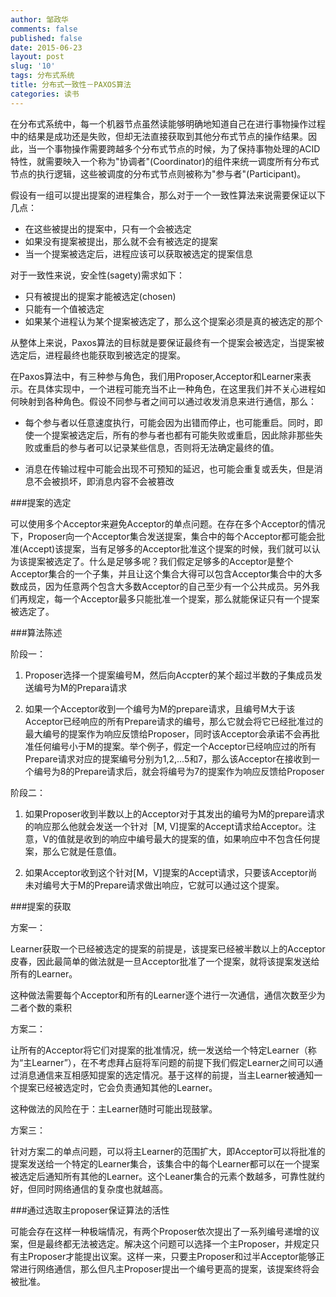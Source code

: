 ```yaml
---
author: 邹政华
comments: false
published: false
date: 2015-06-23
layout: post
slug: '10'
tags: 分布式系统
title: 分布式一致性－PAXOS算法
categories: 读书
---
```


在分布式系统中，每一个机器节点虽然读能够明确地知道自己在进行事物操作过程中的结果是成功还是失败，但却无法直接获取到其他分布式节点的操作结果。因此，当一个事物操作需要跨越多个分布式节点的时候，为了保持事物处理的ACID特性，就需要映入一个称为"协调者"(Coordinator)的组件来统一调度所有分布式节点的执行逻辑，这些被调度的分布式节点则被称为"参与者"(Participant)。

假设有一组可以提出提案的进程集合，那么对于一个一致性算法来说需要保证以下几点：

* 在这些被提出的提案中，只有一个会被选定
* 如果没有提案被提出，那么就不会有被选定的提案
* 当一个提案被选定后，进程应该可以获取被选定的提案信息

对于一致性来说，安全性(sagety)需求如下：

* 只有被提出的提案才能被选定(chosen)
* 只能有一个值被选定
* 如果某个进程认为某个提案被选定了，那么这个提案必须是真的被选定的那个

从整体上来说，Paxos算法的目标就是要保证最终有一个提案会被选定，当提案被选定后，进程最终也能获取到被选定的提案。

在Paxos算法中，有三种参与角色，我们用Proposer,Acceptor和Learner来表示。在具体实现中，一个进程可能充当不止一种角色，在这里我们并不关心进程如何映射到各种角色。假设不同参与者之间可以通过收发消息来进行通信，那么：

* 每个参与者以任意速度执行，可能会因为出错而停止，也可能重启。同时，即使一个提案被选定后，所有的参与者也都有可能失败或重启，因此除非那些失败或重启的参与者可以记录某些信息，否则将无法确定最终的值。

* 消息在传输过程中可能会出现不可预知的延迟，也可能会重复或丢失，但是消息不会被损坏，即消息内容不会被篡改

###提案的选定

可以使用多个Acceptor来避免Acceptor的单点问题。在存在多个Acceptor的情况下，Proposer向一个Acceptor集合发送提案，集合中的每个Acceptor都可能会批准(Accept)该提案，当有足够多的Acceptor批准这个提案的时候，我们就可以认为该提案被选定了。什么是足够多呢？我们假定足够多的Acceptor是整个Acceptor集合的一个子集，并且让这个集合大得可以包含Acceptor集合中的大多数成员，因为任意两个包含大多数Acceptor的自己至少有一个公共成员。另外我们再规定，每一个Acceptor最多只能批准一个提案，那么就能保证只有一个提案被选定了。

###算法陈述

阶段一：

1. Proposer选择一个提案编号M，然后向Accpter的某个超过半数的子集成员发送编号为M的Prepara请求

2. 如果一个Acceptor收到一个编号为M的prepare请求，且编号M大于该Acceptor已经响应的所有Prepare请求的编号，那么它就会将它已经批准过的最大编号的提案作为响应反馈给Proposer，同时该Acceptor会承诺不会再批准任何编号小于M的提案。举个例子，假定一个Acceptor已经响应过的所有Prepare请求对应的提案编号分别为1,2,...5和7，那么该Acceptor在接收到一个编号为8的Prepare请求后，就会将编号为7的提案作为响应反馈给Proposer

阶段二：
1. 如果Proposer收到半数以上的Acceptor对于其发出的编号为M的prepare请求的响应那么他就会发送一个针对［M, V]提案的Accept请求给Acceptor。注意，V的值就是收到的响应中编号最大的提案的值，如果响应中不包含任何提案，那么它就是任意值。

2. 如果Acceptor收到这个针对[M，V]提案的Accept请求，只要该Acceptor尚未对编号大于M的Prepare请求做出响应，它就可以通过这个提案。

###提案的获取

方案一：

Learner获取一个已经被选定的提案的前提是，该提案已经被半数以上的Acceptor皮春，因此最简单的做法就是一旦Acceptor批准了一个提案，就将该提案发送给所有的Learner。

这种做法需要每个Acceptor和所有的Learner逐个进行一次通信，通信次数至少为二者个数的乘积

方案二：

让所有的Acceptor将它们对提案的批准情况，统一发送给一个特定Learner（称为“主Learner”），在不考虑拜占庭将军问题的前提下我们假定Learner之间可以通过消息通信来互相感知提案的选定情况。基于这样的前提，当主Learner被通知一个提案已经被选定时，它会负责通知其他的Learner。

这种做法的风险在于：主Learner随时可能出现鼓掌。

方案三：

针对方案二的单点问题，可以将主Learner的范围扩大，即Acceptor可以将批准的提案发送给一个特定的Learner集合，该集合中的每个Learner都可以在一个提案被选定后通知所有其他的Learner。这个Leaner集合的元素个数越多，可靠性就约好，但同时网络通信的复杂度也就越高。


###通过选取主proposer保证算法的活性

可能会存在这样一种极端情况，有两个Proposer依次提出了一系列编号递增的议案，但是最终都无法被选定。解决这个问题可以选择一个主Proposer，并规定只有主Proposer才能提出议案。这样一来，只要主Proposer和过半Acceptor能够正常进行网络通信，那么但凡主Proposer提出一个编号更高的提案，该提案终将会被批准。



